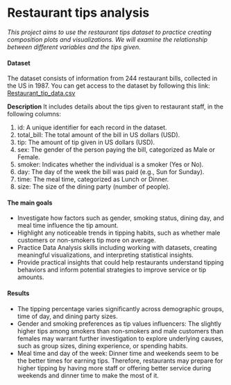 # Restaurant tips analysis
*This project aims to use the restaurant tips dataset to practice creating composition plots and visualizations. We will examine the relationship between different variables and the tips given.*

#### Dataset
The dataset consists of information from 244 restaurant bills, collected in the US in 1987. You can get access to the dataset by following  this link:  [Restaurant_tip_data.csv](https://raw.githubusercontent.com/RusAbk/sca_datasets/main/tips.csv)

**Description** 
It includes details about the tips given to restaurant staff, in the following columns:
1. id: A unique identifier for each record in the dataset.
2. total_bill: The total amount of the bill in US dollars (USD).
3. tip: The amount of tip given in US dollars (USD).
4. sex: The gender of the person paying the bill, categorized as Male or Female.
5. smoker: Indicates whether the individual is a smoker (Yes or No).
6. day: The day of the week the bill was paid (e.g., Sun for Sunday).
7. time: The meal time, categorized as Lunch or Dinner.
8. size: The size of the dining party (number of people).

#### The main goals
- Investigate how factors such as gender, smoking status, dining day, and meal time influence the tip amount.
- Highlight any noticeable trends in tipping habits, such as whether male customers or non-smokers tip more on average.
- Practice Data Analysis skills including working with datasets, creating meaningful visualizations, and interpreting statistical insights.
- Provide practical insights that could help restaurants understand tipping behaviors and inform potential strategies to improve service or tip amounts.

 #### Results
- The tipping percentage varies significantly across demographic groups, time of day, and dining party sizes.
- Gender and smoking preferences as tip values influencers: The slightly higher tips among smokers than non-smokers and male customers than females may warrant further investigation to explore underlying causes, such as group sizes, dining experience, or spending habits.
- Meal time and day of the week: Dinner time and weekends seem to be the better times for earning tips. Therefore, restaurants may prepare for higher tipping by having more staff or offering better service during weekends and dinner time to make the most of it.
